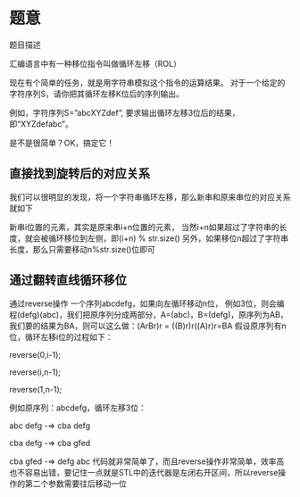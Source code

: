 # 题意
题目描述

汇编语言中有一种移位指令叫做循环左移（ROL）

现在有个简单的任务，就是用字符串模拟这个指令的运算结果。 对于一个给定的字符序列S，请你把其循环左移K位后的序列输出。

例如，字符序列S=”abcXYZdef”, 要求输出循环左移3位后的结果，即“XYZdefabc”。

是不是很简单？OK，搞定它！

## 直接找到旋转后的对应关系

我们可以很明显的发现，将一个字符串循环左移，那么新串和原来串位的对应关系就如下

新串i位置的元素，其实是原来串i+n位置的元素，
当然i+n如果超过了字符串的长度，就会被循环移位到左侧，即(i+n) % str.size()
另外，如果移位n超过了字符串长度，那么只需要移动n%str.size()位即可

## 通过翻转直线循环移位

通过reverse操作 一个序列abcdefg，如果向左循环移动n位， 例如3位，则会编程(defg)(abc)，我们把原序列分成两部分，A=(abc)，B=(defg)，原序列为AB，我们要的结果为BA，则可以这么做：(ArBr)r = ((B)r)r((A)r)r=BA 假设原序列有n位，循环左移i位的过程如下：

reverse(0,i-1);

reverse(i,n-1);

reverse(1,n-1);

例如原序列：abcdefg，循环左移3位：

abc defg -=> cba defg

cba defg -=> cba gfed

cba gfed -=> defg abc
代码就非常简单了，而且reverse操作非常简单，效率高也不容易出错，要记住一点就是STL中的迭代器是左闭右开区间，所以reverse操作的第二个参数需要往后移动一位